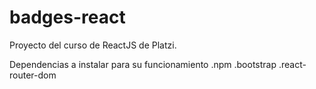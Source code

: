 # badges-react
Proyecto del curso de ReactJS de Platzi. 

Dependencias a instalar para su funcionamiento
.npm
.bootstrap
.react-router-dom
